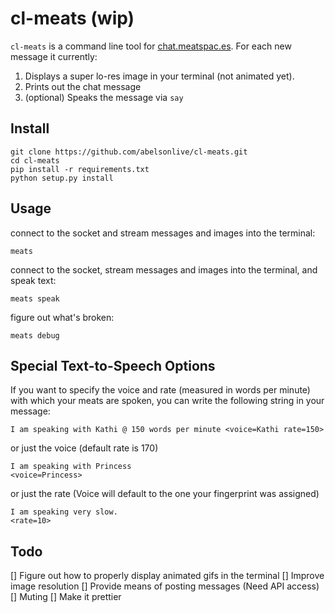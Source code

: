 cl-meats (wip)
=======
`cl-meats` is a command line tool for [chat.meatspac.es](chat.meatspac.es). For each new message it currently:

1. Displays a super lo-res image in your terminal (not animated yet).
2. Prints out the chat message
3. (optional) Speaks the message via `say`

## Install
```
git clone https://github.com/abelsonlive/cl-meats.git
cd cl-meats
pip install -r requirements.txt
python setup.py install
```

## Usage
connect to the socket and stream messages and images into the terminal:
```
meats
```
connect to the socket, stream messages and images into the terminal, and speak text:
```
meats speak
```
figure out what's broken:
```
meats debug
```

## Special Text-to-Speech Options
If you want to specify the voice and rate (measured in words per minute) with which your meats are spoken, you can write the following string in your message:
```
I am speaking with Kathi @ 150 words per minute <voice=Kathi rate=150>
```
or just the voice (default rate is 170)
```
I am speaking with Princess
<voice=Princess>
```
or just the rate (Voice will default to the one your fingerprint was assigned)
```
I am speaking very slow.
<rate=10>
```

## Todo
[] Figure out how to properly display animated gifs in the terminal
[] Improve image resolution
[] Provide means of posting messages (Need API access)
[] Muting
[] Make it prettier

